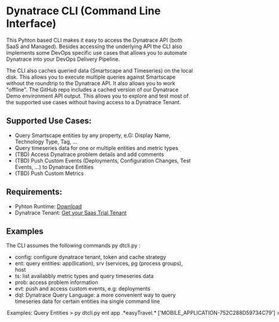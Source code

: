 # Dynatrace CLI (Command Line Interface)
This Pyhton based CLI makes it easy to access the Dynatrace API (both SaaS and Managed). Besides accessing the underlying API the CLI also implements some DevOps specific use cases that allows you to automate Dynatrace into your DevOps Delivery Pipeline.

The CLI also caches queried data (Smartscape and Timeseries) on the local disk. This allows you to execute multiple queries against Smartscape without the roundtrip to the Dynatrace API. It also allows you to work "offline". The GitHub repo includes a cached version of our Dynatrace Demo environment API output. This allows you to explore and test most of the supported use cases without having access to a Dynatrace Tenant.

## Supported Use Cases:
* Query Smartscape entities by any property, e.G: Display Name, Technology Type, Tag, ...
* Query timeseries data for one or multiple entities and metric types
* (TBD) Access Dynatrace problem details and add comments
* (TBD) Push Custom Events (Deployments, Configuration Changes, Test Events, ...) to Dynatrace Entities
* (TBD) Push Custom Metrics

## Requirements:
* Pyhton Runtime: [Download](https://www.python.org/downloads/)
* Dynatrace Tenant: [Get your Saas Trial Tenant](http://bit.ly/dtsaastrial)

## Examples
The CLI assumes the following commands
py dtcli.py <command> <options>
<command>: 
* config: configure dynatrace tenant, token and cache strategy
* ent: query entities: app(lication), srv (services, pg (process groups), host
* ts: list availabbly metric types and query timeseries data
* prob: access problem information
* evt: push and access custom events, e.g: deployments
* dql: Dynatrace Query Language: a more convenient way to query timeseries data for certain entities ina  single command line
<option> 

## Examples: Query Entities
```
> py dtcli.py ent app .*easyTravel.*
['MOBILE_APPLICATION-752C288D59734C79']

> py dtcli.py ent srv JourneyService
['SERVICE-CDEB60C48DE58E80', 'SERVICE-97EA6CCFEC367EC5', 'SERVICE-A9E9962F2DE6F4BC']

> py dtcli.py ent host tags/AWS:Category?value=DEMOABILITY
['HOST-F5D85B7DCDD8A93C', 'HOST-54AA0D8B5401A1C2', 'HOST-A02BF7E1B9ADA36D', 'HOST-7453A7E317FCF4AF', 'HOST-76FAA6DC0347DA12', 'HOST-6B659DFBAC76F491', 'HOST-7344649A8D974E74', 'HOST-EA50C80CC9354652', 'HOS
T-DE6F9EC80D4D7C58', 'HOST-0788564003D72AEF', 'HOST-1E64E15558B9486B', 'HOST-E662F28EFFC7D77D']

> py dtcli.py ent host tags/AWS:Name=.* value
['et-demo-1-win1', 'et-demo-1-win2', 'et-demo-1-lnx6', 'et-demo-1-lnx7', 'et-demo-1-lnx2', 'et-demo-1-lnx3', 'et-demo-1-lnx4', 'et-demo-1-lnx5', 'et-demo-1-win3', 'et-demo-1-lnx1', 'et-demo-1-win4', 'et-de
mo-1-lnx8']

> py dtcli.py ent srv serviceTechnologyTypes=ASP.NET discoveredName
['dotNetBackend_easyTravel_x64:9010', 'dotNetFrontend_easyTravel_x64:9000', 'eT-demo1-weather-express', 'eT-demo1-weather-service-restify']

> py dtcli.py ent app .\*easyTravel.\* displayName
['easyTravel Demo']

> py dtcli.py ent app .\*easyTravel.\* entityId
['MOBILE_APPLICATION-752C288D59734C79']
```

## Examples: Query Timeseries
